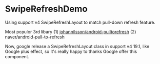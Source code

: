 SwipeRefreshDemo
================

Using support v4 SwipeRefreshLayout to match pull-down refresh feature.


Most populor 3rd libary
(1) [johannilsson/android-pulltorefresh](https://github.com/johannilsson/android-pulltorefresh)
(2) [naver/android-pull-to-refresh](https://github.com/naver/android-pull-to-refresh)

Now, google release a SwipeRefreshLayout class in support v4 19.1, like Google plus effect, so it's really happy 
to thanks Google offer this component. 
